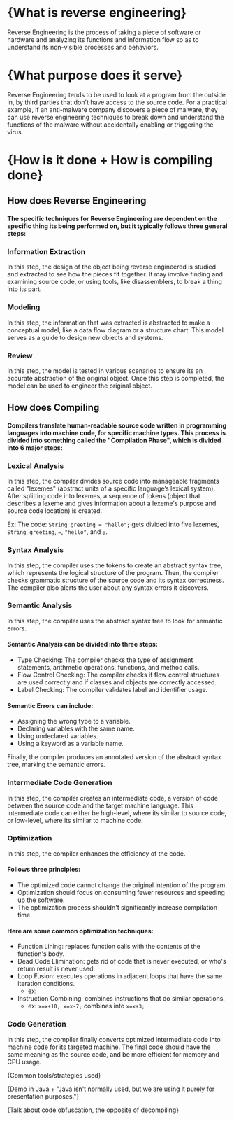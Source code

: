 # {What is reverse engineering}

Reverse Engineering is the process of taking a piece of software or hardware and analyzing its functions and information flow so as to understand its non-visible processes and behaviors.

# {What purpose does it serve}

Reverse Engineering tends to be used to look at a program from the outside in, by third parties that don't have access to the source code. For a practical example, if an anti-malware company discovers a piece of malware, they can use reverse engineering techniques to break down and understand the functions of the malware without accidentally enabling or triggering the virus.

# {How is it done + How is compiling done}

## How does Reverse Engineering

#### The specific techniques for Reverse Engineering are dependent on the specific thing its being performed on, but it typically follows three general steps:

### Information Extraction

In this step, the design of the object being reverse engineered is studied and extracted to see how the pieces fit together. It may involve finding and examining source code, or using tools, like disassemblers, to break a thing into its part.

### Modeling

In this step, the information that was extracted is abstracted to make a conceptual model, like a data flow diagram or a structure chart. This model serves as a guide to design new objects and systems.

### Review

In this step, the model is tested in various scenarios to ensure its an accurate abstraction of the original object. Once this step is completed, the model can be used to engineer the original object.

## How does Compiling

#### Compilers translate human-readable source code written in programming languages into machine code, for specific machine types. This process is divided into something called the "Compilation Phase", which is divided into 6 major steps:

### Lexical Analysis

In this step, the compiler divides source code into manageable fragments called "lexemes" (abstract units of a specific language’s lexical system). After splitting code into lexemes, a sequence of tokens (object that describes a lexeme and gives information about a lexeme's purpose and source code location) is created.

Ex: The code: `String greeting = "hello";` gets divided into five lexemes, `String`, `greeting`, `=`, `"hello"`, and `;`.

### Syntax Analysis

In this step, the compiler uses the tokens to create an abstract syntax tree, which represents the logical structure of the program. Then, the compiler checks grammatic structure of the source code and its syntax correctness. The compiler also alerts the user about any syntax errors it discovers.

### Semantic Analysis

In this step, the compiler uses the abstract syntax tree to look for semantic errors.

#### Semantic Analysis can be divided into three steps:
  - Type Checking: The compiler checks the type of assignment statements, arithmetic operations, functions, and method calls.
  - Flow Control Checking: The compiler checks if flow control structures are used correctly and if classes and objects are correctly accessed.
  - Label Checking: The compiler validates label and identifier usage.

#### Semantic Errors can include:
  - Assigning the wrong type to a variable.
  - Declaring variables with the same name.
  - Using undeclared variables.
  - Using a keyword as a variable name.

Finally, the compiler produces an annotated version of the abstract syntax tree, marking the semantic errors.

### Intermediate Code Generation

In this step, the compiler creates an intermediate code, a version of code between the source code and the target machine language. This intermediate code can either be high-level, where its similar to source code, or low-level, where its similar to machine code.

### Optimization

In this step, the compiler enhances the efficiency of the code.

#### Follows three principles:
  - The optimized code cannot change the original intention of the program.
  - Optimization should focus on consuming fewer resources and speeding up the software.
  - The optimization process shouldn't significantly increase compilation time.

#### Here are some common optimization techniques:
  - Function Lining: replaces function calls with the contents of the function's body.
  - Dead Code Elimination: gets rid of code that is never executed, or who's return result is never used.
  - Loop Fusion: executes operations in adjacent loops that have the same iteration conditions.
    - ex:
  - Instruction Combining: combines instructions that do similar operations.
    - ex: `x=x+10; x=x-7;` combines into `x=x+3;`

### Code Generation

In this step, the compiler finally converts optimized intermediate code into machine code for its targeted machine. The final code should have the same meaning as the source code, and be more efficient for memory and CPU usage.

{Common tools/strategies used}

{Demo in Java + "Java isn't normally used, but we are using it purely for presentation purposes."}

{Talk about code obfuscation, the opposite of decompiling}
